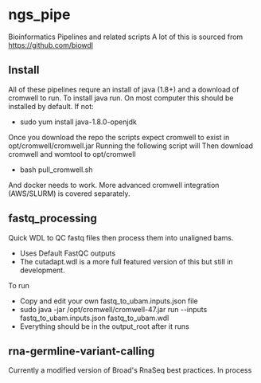 # ngs_pipe
Bioinformatics Pipelines and related scripts 
A lot of this is sourced from https://github.com/biowdl

## Install
All of these pipelines requre an install of java (1.8+) and a download of cromwell to run.
To install java run. On most computer this should be installed by default. If not:
 * sudo yum install java-1.8.0-openjdk

Once you download the repo the scripts expect cromwell to exist in opt/cromwell/cromwell.jar
Running the following script will Then download cromwell and womtool to opt/cromwell
 * bash pull_cromwell.sh

And docker needs to work. More advanced cromwell integration (AWS/SLURM) is covered separately.

## fastq_processing
Quick WDL to QC fastq files then process them into unaligned bams. 
* Uses Default FastQC outputs
* The cutadapt.wdl is a more full featured version of this but still in development.
  
To run
* Copy and edit your own fastq_to_ubam.inputs.json file
* sudo java -jar /opt/cromwell/cromwell-47.jar run --inputs fastq_to_ubam.inputs.json fastq_to_ubam.wdl
* Everything should be in the output_root after it runs

## rna-germline-variant-calling
Currently a modified version of Broad's RnaSeq best practices. In process


